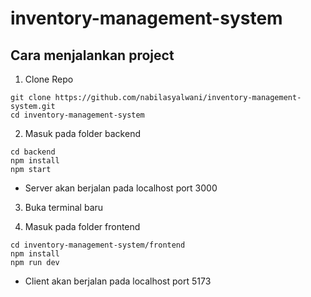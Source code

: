 # inventory-management-system

## Cara menjalankan project

1. Clone Repo

```
git clone https://github.com/nabilasyalwani/inventory-management-system.git
cd inventory-management-system
```

2. Masuk pada folder backend

```
cd backend
npm install
npm start
```
- Server akan berjalan pada localhost port 3000

3. Buka terminal baru 

4. Masuk pada folder frontend

```
cd inventory-management-system/frontend
npm install
npm run dev
```
- Client akan berjalan pada localhost port 5173
